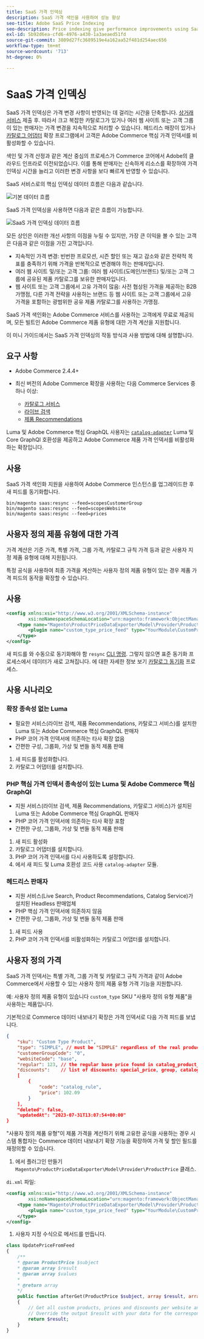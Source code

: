 ```yaml
---
title: SaaS 가격 인덱싱
description: SaaS 가격 색인을 사용하여 성능 향상
seo-title: Adobe SaaS Price Indexing
seo-description: Price indexing give performance improvements using SaaS infrastructure
exl-id: 5b92d6ea-cfd6-4976-a430-1a3aeaed51fd
source-git-commit: 3809d27fc3689519e4a162aa52f481d254aec656
workflow-type: tm+mt
source-wordcount: '713'
ht-degree: 0%

---
```


# SaaS 가격 인덱싱

SaaS 가격 인덱싱은 가격 변경 사항이 반영되는 데 걸리는 시간을 단축합니다. [상거래 서비스](../landing/saas.md) 제출 후. 따라서 크고 복잡한 카탈로그가 있거나 여러 웹 사이트 또는 고객 그룹이 있는 판매자는 가격 변경을 지속적으로 처리할 수 있습니다.
헤드리스 매장이 있거나 [카탈로그 어댑터](./catalog-adapter.md) 확장 프로그램에서 고객은 Adobe Commerce 핵심 가격 인덱서를 비활성화할 수 있습니다.

색인 및 가격 산정과 같은 계산 중심의 프로세스가 Commerce 코어에서 Adobe의 클라우드 인프라로 이전되었습니다. 이를 통해 판매자는 신속하게 리소스를 확장하여 가격 인덱싱 시간을 늘리고 이러한 변경 사항을 보다 빠르게 반영할 수 있습니다.

SaaS 서비스로의 핵심 인덱싱 데이터 흐름은 다음과 같습니다.

![기본 데이터 흐름](assets/old_way.png)

SaaS 가격 인덱싱을 사용하면 다음과 같은 흐름이 가능합니다.

![SaaS 가격 인덱싱 데이터 흐름](assets/new_way.png)

모든 상인은 이러한 개선 사항의 이점을 누릴 수 있지만, 가장 큰 이익을 볼 수 있는 고객은 다음과 같은 이점을 가진 고객입니다.

* 지속적인 가격 변경: 빈번한 프로모션, 시즌 할인 또는 재고 감소와 같은 전략적 목표를 충족하기 위해 가격을 반복적으로 변경해야 하는 판매자입니다.
* 여러 웹 사이트 및/또는 고객 그룹: 여러 웹 사이트(도메인/브랜드) 및/또는 고객 그룹에 공유된 제품 카탈로그를 보유한 판매자입니다.
* 웹 사이트 또는 고객 그룹에서 고유 가격이 많음: 사전 협상된 가격을 제공하는 B2B 가맹점, 다른 가격 전략을 사용하는 브랜드 등 웹 사이트 또는 고객 그룹에서 고유 가격을 포함하는 광범위한 공유 제품 카탈로그를 사용하는 가맹점.

SaaS 가격 색인화는 Adobe Commerce 서비스를 사용하는 고객에게 무료로 제공되며, 모든 빌트인 Adobe Commerce 제품 유형에 대한 가격 계산을 지원합니다.

이 미니 가이드에서는 SaaS 가격 인덱싱의 작동 방식과 사용 방법에 대해 설명합니다.

## 요구 사항

* Adobe Commerce 2.4.4+
* 최신 버전의 Adobe Commerce 확장을 사용하는 다음 Commerce Services 중 하나 이상:

   * [카탈로그 서비스](../catalog-service/overview.md)
   * [라이브 검색](../live-search/guide-overview.md)
   * [제품 Recommendations](../product-recommendations/guide-overview.md)

Luma 및 Adobe Commerce 핵심 GraphQL 사용자는 [`catalog-adapter`](catalog-adapter.md) Luma 및 Core GraphQl 호환성을 제공하고 Adobe Commerce 제품 가격 인덱서를 비활성화하는 확장입니다.

## 사용

SaaS 가격 색인화 지원을 사용하여 Adobe Commerce 인스턴스를 업그레이드한 후 새 피드를 동기화합니다.

```
bin/magento saas:resync --feed=scopesCustomerGroup
bin/magento saas:resync --feed=scopesWebsite
bin/magento saas:resync --feed=prices
```

## 사용자 정의 제품 유형에 대한 가격

가격 계산은 기준 가격, 특별 가격, 그룹 가격, 카탈로그 규칙 가격 등과 같은 사용자 지정 제품 유형에 대해 지원됩니다.

특정 공식을 사용하여 최종 가격을 계산하는 사용자 정의 제품 유형이 있는 경우 제품 가격 피드의 동작을 확장할 수 있습니다.

## 사용

```xml
<config xmlns:xsi="http://www.w3.org/2001/XMLSchema-instance"
        xsi:noNamespaceSchemaLocation="urn:magento:framework:ObjectManager/etc/config.xsd">
    <type name="Magento\ProductPriceDataExporter\Model\Provider\ProductPrice">
        <plugin name="custom_type_price_feed" type="YourModule\CustomProductType\Plugin\UpdatePriceFromFeed" />
    </type>
</config>
```

새 피드를 와 수동으로 동기화해야 함 `resync` [CLI 명령](https://experienceleague.adobe.com/docs/commerce-merchant-services/user-guides/data-services/catalog-sync.html#resynccmdline). 그렇지 않으면 표준 동기화 프로세스에서 데이터가 새로 고쳐집니다. 에 대한 자세한 정보 보기 [카탈로그 동기화](../landing/catalog-sync.md) 프로세스.

## 사용 시나리오

### 확장 종속성 없는 Luma

* 필요한 서비스(라이브 검색, 제품 Recommendations, 카탈로그 서비스)를 설치한 Luma 또는 Adobe Commerce 핵심 GraphQL 판매자
* PHP 코어 가격 인덱서에 의존하는 타사 확장 없음
* 간편한 구성, 그룹화, 가상 및 번들 동적 제품 판매

1. 새 피드를 활성화합니다.
1. 카탈로그 어댑터를 설치합니다.

### PHP 핵심 가격 인덱서 종속성이 있는 Luma 및 Adobe Commerce 핵심 GraphQl

* 지원 서비스(라이브 검색, 제품 Recommendations, 카탈로그 서비스)가 설치된 Luma 또는 Adobe Commerce 핵심 GraphQL 판매자
* PHP 코어 가격 인덱서에 의존하는 타사 확장 포함
* 간편한 구성, 그룹화, 가상 및 번들 동적 제품 판매

1. 새 피드 활성화
1. 카탈로그 어댑터를 설치합니다.
1. PHP 코어 가격 인덱서를 다시 사용하도록 설정합니다.
1. 에서 새 피드 및 Luma 호환성 코드 사용 `catalog-adapter` 모듈.

### 헤드리스 판매자

* 지원 서비스(Live Search, Product Recommendations, Catalog Service)가 설치된 Headless 판매업체
* PHP 핵심 가격 인덱서에 의존하지 않음
* 간편한 구성, 그룹화, 가상 및 번들 동적 제품 판매

1. 새 피드 사용
1. PHP 코어 가격 인덱서를 비활성화하는 카탈로그 어댑터를 설치합니다.

## 사용자 정의 가격

SaaS 가격 인덱서는 특별 가격, 그룹 가격 및 카탈로그 규칙 가격과 같이 Adobe Commerce에서 사용할 수 있는 사용자 정의 제품 유형 가격 기능을 지원합니다.

예: 사용자 정의 제품 유형이 있습니다  `custom_type` SKU &quot;사용자 정의 유형 제품&quot;을 사용하는 제품입니다.

기본적으로 Commerce 데이터 내보내기 확장은 가격 인덱서로 다음 가격 피드를 보냅니다.

```json
{
    "sku": "Custom Type Product",
    "type": "SIMPLE", // must be "SIMPLE" regardless of the real product type
    "customerGroupCode": "0",
    "websiteCode": "base",
    "regular": 123, // the regular base price found in catalog_product_entity_decimal table
    "discounts":    // list of discounts: special_price, group, catalog_rule
    [
        {
            "code": "catalog_rule",
            "price": 102.09
        }
    ],
    "deleted": false,
    "updatedAt": "2023-07-31T13:07:54+00:00"
}
```

&quot;사용자 정의 제품 유형&quot;이 제품 가격을 계산하기 위해 고유한 공식을 사용하는 경우 시스템 통합자는 Commerce 데이터 내보내기 확장 기능을 확장하여 가격 및 할인 필드를 재정의할 수 있습니다.

1. 에서 플러그인 만들기 `Magento\ProductPriceDataExporter\Model\Provider\ProductPrice` 클래스.

`di.xml` 파일:

```xml
<config xmlns:xsi="http://www.w3.org/2001/XMLSchema-instance"
        xsi:noNamespaceSchemaLocation="urn:magento:framework:ObjectManager/etc/config.xsd">
    <type name="Magento\ProductPriceDataExporter\Model\Provider\ProductPrice">
        <plugin name="custom_type_price_feed" type="YourModule\CustomProductType\Plugin\UpdatePriceFromFeed" disabled="false" />
    </type>
</config>
```

1. 사용자 지정 수식으로 메서드를 만듭니다.

```php
class UpdatePriceFromFeed
{
    /**
    * @param ProductPrice $subject
    * @param array $result
    * @param array $values
    *
    * @return array
    */
    public function afterGet(ProductPrice $subject, array $result, array $values) : array
    {
        // Get all custom products, prices and discounts per website and customer groups
        // Override the output $result with your data for the corresponding products
        return $result;
    }
}
```
